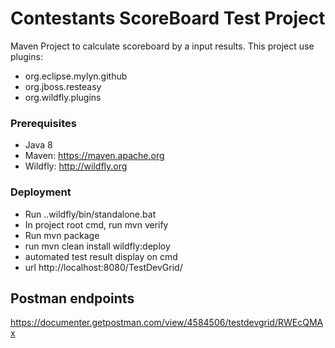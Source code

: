 # Contestants ScoreBoard Test Project

Maven Project to calculate scoreboard by a input results.
This project use plugins:
- org.eclipse.mylyn.github
- org.jboss.resteasy
- org.wildfly.plugins

### Prerequisites

- Java 8
- Maven: https://maven.apache.org
- Wildfly: http://wildfly.org

### Deployment

- Run ..wildfly/bin/standalone.bat
- In project root cmd, run mvn verify
- Run mvn package
- run mvn clean install wildfly:deploy
- automated test result display on cmd
- url http://localhost:8080/TestDevGrid/

## Postman endpoints

https://documenter.getpostman.com/view/4584506/testdevgrid/RWEcQMAx

